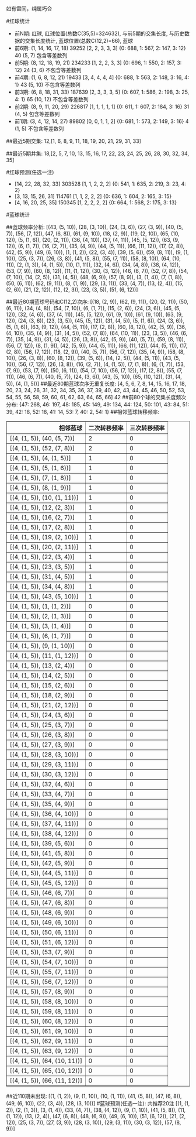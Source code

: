 <!-- 
.. title: 大乐透16099期(2016-08-24)数据分析报告
.. slug: dlott-16099-2016-08-24-report
.. date: 2016-08-25 08:00:00 UTC+08:00
.. tags: Lottery
.. link: 
.. description: 
.. type: text
-->

如有雷同，纯属巧合

<!-- TEASER_END-->

#红球统计

- 前N期: 红球, 红球位置(总数C(35,5)=324632), 与前5期的交集长度, 与历史数据的交集长度统计, 蓝球位置(总数C(12,2)=66), 蓝球
- 前6期: (1, 14, 16, 17, 18) 39252 [2, 2, 3, 3, 3] {0: 688, 1: 567, 2: 147, 3: 12} 40 (5, 7) 包含等差数列
- 前5期: (8, 12, 18, 19, 21) 234233 [1, 2, 2, 3, 3] {0: 696, 1: 550, 2: 157, 3: 12} 24 (3, 6) 不包含等差数列
- 前4期: (1, 6, 8, 12, 21) 19433 [3, 4, 4, 4, 4] {0: 688, 1: 563, 2: 148, 3: 16, 4: 1} 43 (5, 10) 不包含等差数列
- 前3期: (6, 8, 18, 31, 33) 187639 [2, 3, 3, 3, 5] {0: 607, 1: 586, 2: 198, 3: 25, 4: 1} 65 (10, 12) 不包含等差数列
- 前2期: (8, 9, 11, 20, 29) 226817 [1, 1, 1, 1, 1] {0: 611, 1: 607, 2: 184, 3: 16} 31 (4, 5) 包含等差数列
- 前1期: (3, 4, 12, 14, 27) 89802 [0, 0, 1, 1, 2] {0: 681, 1: 573, 2: 149, 3: 16} 4 (1, 5) 不包含等差数列

##最近5期交集:
12,[1, 6, 8, 9, 11, 18, 19, 20, 21, 29, 31, 33]

##最近5期并集:
18,[2, 5, 7, 10, 13, 15, 16, 17, 22, 23, 24, 25, 26, 28, 30, 32, 34, 35]

#红球预测(任选一注)

- [14, 22, 28, 32, 33] 303528 [1, 1, 2, 2, 2] {0: 541, 1: 635, 2: 219, 3: 23, 4: 2}
- [3, 13, 15, 26, 31] 114761 [1, 1, 2, 2, 2] {0: 636, 1: 604, 2: 165, 3: 15}
- [4, 16, 20, 25, 35] 150345 [1, 2, 2, 2, 2] {0: 664, 1: 568, 2: 175, 3: 13}

#蓝球统计

##蓝球频率分析:
[(43, (5, 10)), (28, (3, 10)), (24, (3, 6)), (27, (3, 9)), (40, (5, 7)), (56, (7, 12)), (47, (6, 8)), (61, (9, 10)), (18, (2, 9)), (19, (2, 10)), (65, (10, 12)), (5, (1, 6)), (20, (2, 11)), (36, (4, 10)), (37, (4, 11)), (45, (5, 12)), (63, (9, 12)), (6, (1, 7)), (16, (2, 7)), (35, (4, 9)), (44, (5, 11)), (66, (11, 12)), (17, (2, 8)), (42, (5, 9)), (49, (6, 10)), (1, (1, 2)), (22, (3, 4)), (39, (5, 6)), (59, (8, 11)), (9, (1, 10)), (25, (3, 7)), (26, (3, 8)), (41, (5, 8)), (55, (7, 11)), (58, (8, 10)), (64, (10, 11)), (2, (1, 3)), (4, (1, 5)), (10, (1, 11)), (32, (4, 6)), (34, (4, 8)), (38, (4, 12)), (53, (7, 9)), (60, (8, 12)), (11, (1, 12)), (30, (3, 12)), (46, (6, 7)), (52, (7, 8)), (54, (7, 10)), (14, (2, 5)), (31, (4, 5)), (48, (6, 9)), (57, (8, 9)), (3, (1, 4)), (7, (1, 8)), (50, (6, 11)), (62, (9, 11)), (8, (1, 9)), (29, (3, 11)), (33, (4, 7)), (13, (2, 4)), (15, (2, 6)), (21, (2, 12)), (12, (2, 3)), (23, (3, 5)), (51, (6, 12))]

##最近80期蓝球号码和C(12,2)次序:
 [(18, (2, 9)), (62, (9, 11)), (20, (2, 11)), (50, (6, 11)), (34, (4, 8)), (54, (7, 10)), (6, (1, 7)), (15, (2, 6)), (24, (3, 6)), (45, (5, 12)), (32, (4, 6)), (37, (4, 11)), (45, (5, 12)), (61, (9, 10)), (61, (9, 10)), (63, (9, 12)), (24, (3, 6)), (23, (3, 5)), (45, (5, 12)), (31, (4, 5)), (5, (1, 6)), (24, (3, 6)), (5, (1, 6)), (63, (9, 12)), (44, (5, 11)), (17, (2, 8)), (60, (8, 12)), (42, (5, 9)), (36, (4, 10)), (35, (4, 9)), (31, (4, 5)), (52, (7, 8)), (64, (10, 11)), (23, (3, 5)), (46, (6, 7)), (35, (4, 9)), (31, (4, 5)), (26, (3, 8)), (42, (5, 9)), (40, (5, 7)), (59, (8, 11)), (56, (7, 12)), (8, (1, 9)), (42, (5, 9)), (44, (5, 11)), (66, (11, 12)), (44, (5, 11)), (17, (2, 8)), (56, (7, 12)), (18, (2, 9)), (40, (5, 7)), (56, (7, 12)), (35, (4, 9)), (58, (8, 10)), (26, (3, 8)), (60, (8, 12)), (39, (5, 6)), (14, (2, 5)), (44, (5, 11)), (43, (5, 10)), (56, (7, 12)), (26, (3, 8)), (16, (2, 7)), (4, (1, 5)), (7, (1, 8)), (6, (1, 7)), (53, (7, 9)), (53, (7, 9)), (50, (6, 11)), (54, (7, 10)), (56, (7, 12)), (17, (2, 8)), (55, (7, 11)), (46, (6, 7)), (40, (5, 7)), (24, (3, 6)), (43, (5, 10)), (65, (10, 12)), (31, (4, 5)), (4, (1, 5))]
##最近80期蓝球次序无重复长度:
 [4, 5, 6, 7, 8, 14, 15, 16, 17, 18, 20, 23, 24, 26, 31, 32, 34, 35, 36, 37, 39, 40, 42, 43, 44, 45, 46, 50, 52, 53, 54, 55, 56, 58, 59, 60, 61, 62, 63, 64, 65, 66] 42
##前80个球的交集长度频次分布:
{47: 268, 46: 197, 48: 185, 45: 149, 49: 134, 44: 124, 50: 101, 43: 84, 51: 39, 42: 18, 52: 18, 41: 14, 53: 7, 40: 2, 54: 1}
##相邻蓝球转移频率:
 <table border="1" class="table table-striped dataframe">
  <thead>
    <tr style="text-align: right;">
      <th>相邻蓝球</th>
      <th>二次转移频率</th>
      <th>三次转移频率</th>
    </tr>
  </thead>
  <tbody>
    <tr>
      <td>[(4, (1, 5)), (40, (5, 7))]</td>
      <td>2</td>
      <td>0</td>
    </tr>
    <tr>
      <td>[(4, (1, 5)), (52, (7, 8))]</td>
      <td>2</td>
      <td>0</td>
    </tr>
    <tr>
      <td>[(4, (1, 5)), (4, (1, 5))]</td>
      <td>1</td>
      <td>0</td>
    </tr>
    <tr>
      <td>[(4, (1, 5)), (5, (1, 6))]</td>
      <td>1</td>
      <td>0</td>
    </tr>
    <tr>
      <td>[(4, (1, 5)), (7, (1, 8))]</td>
      <td>1</td>
      <td>0</td>
    </tr>
    <tr>
      <td>[(4, (1, 5)), (8, (1, 9))]</td>
      <td>1</td>
      <td>0</td>
    </tr>
    <tr>
      <td>[(4, (1, 5)), (10, (1, 11))]</td>
      <td>1</td>
      <td>0</td>
    </tr>
    <tr>
      <td>[(4, (1, 5)), (12, (2, 3))]</td>
      <td>1</td>
      <td>0</td>
    </tr>
    <tr>
      <td>[(4, (1, 5)), (16, (2, 7))]</td>
      <td>1</td>
      <td>0</td>
    </tr>
    <tr>
      <td>[(4, (1, 5)), (17, (2, 8))]</td>
      <td>1</td>
      <td>0</td>
    </tr>
    <tr>
      <td>[(4, (1, 5)), (19, (2, 10))]</td>
      <td>1</td>
      <td>0</td>
    </tr>
    <tr>
      <td>[(4, (1, 5)), (20, (2, 11))]</td>
      <td>1</td>
      <td>0</td>
    </tr>
    <tr>
      <td>[(4, (1, 5)), (22, (3, 4))]</td>
      <td>1</td>
      <td>0</td>
    </tr>
    <tr>
      <td>[(4, (1, 5)), (23, (3, 5))]</td>
      <td>1</td>
      <td>0</td>
    </tr>
    <tr>
      <td>[(4, (1, 5)), (31, (4, 5))]</td>
      <td>1</td>
      <td>0</td>
    </tr>
    <tr>
      <td>[(4, (1, 5)), (34, (4, 8))]</td>
      <td>1</td>
      <td>0</td>
    </tr>
    <tr>
      <td>[(4, (1, 5)), (43, (5, 10))]</td>
      <td>1</td>
      <td>0</td>
    </tr>
    <tr>
      <td>[(4, (1, 5)), (1, (1, 2))]</td>
      <td>0</td>
      <td>0</td>
    </tr>
    <tr>
      <td>[(4, (1, 5)), (2, (1, 3))]</td>
      <td>0</td>
      <td>0</td>
    </tr>
    <tr>
      <td>[(4, (1, 5)), (3, (1, 4))]</td>
      <td>0</td>
      <td>0</td>
    </tr>
    <tr>
      <td>[(4, (1, 5)), (6, (1, 7))]</td>
      <td>0</td>
      <td>0</td>
    </tr>
    <tr>
      <td>[(4, (1, 5)), (9, (1, 10))]</td>
      <td>0</td>
      <td>0</td>
    </tr>
    <tr>
      <td>[(4, (1, 5)), (11, (1, 12))]</td>
      <td>0</td>
      <td>0</td>
    </tr>
    <tr>
      <td>[(4, (1, 5)), (13, (2, 4))]</td>
      <td>0</td>
      <td>0</td>
    </tr>
    <tr>
      <td>[(4, (1, 5)), (14, (2, 5))]</td>
      <td>0</td>
      <td>0</td>
    </tr>
    <tr>
      <td>[(4, (1, 5)), (15, (2, 6))]</td>
      <td>0</td>
      <td>0</td>
    </tr>
    <tr>
      <td>[(4, (1, 5)), (18, (2, 9))]</td>
      <td>0</td>
      <td>0</td>
    </tr>
    <tr>
      <td>[(4, (1, 5)), (21, (2, 12))]</td>
      <td>0</td>
      <td>0</td>
    </tr>
    <tr>
      <td>[(4, (1, 5)), (24, (3, 6))]</td>
      <td>0</td>
      <td>0</td>
    </tr>
    <tr>
      <td>[(4, (1, 5)), (25, (3, 7))]</td>
      <td>0</td>
      <td>0</td>
    </tr>
    <tr>
      <td>[(4, (1, 5)), (26, (3, 8))]</td>
      <td>0</td>
      <td>0</td>
    </tr>
    <tr>
      <td>[(4, (1, 5)), (27, (3, 9))]</td>
      <td>0</td>
      <td>0</td>
    </tr>
    <tr>
      <td>[(4, (1, 5)), (28, (3, 10))]</td>
      <td>0</td>
      <td>0</td>
    </tr>
    <tr>
      <td>[(4, (1, 5)), (29, (3, 11))]</td>
      <td>0</td>
      <td>0</td>
    </tr>
    <tr>
      <td>[(4, (1, 5)), (30, (3, 12))]</td>
      <td>0</td>
      <td>0</td>
    </tr>
    <tr>
      <td>[(4, (1, 5)), (32, (4, 6))]</td>
      <td>0</td>
      <td>0</td>
    </tr>
    <tr>
      <td>[(4, (1, 5)), (33, (4, 7))]</td>
      <td>0</td>
      <td>0</td>
    </tr>
    <tr>
      <td>[(4, (1, 5)), (35, (4, 9))]</td>
      <td>0</td>
      <td>0</td>
    </tr>
    <tr>
      <td>[(4, (1, 5)), (36, (4, 10))]</td>
      <td>0</td>
      <td>0</td>
    </tr>
    <tr>
      <td>[(4, (1, 5)), (37, (4, 11))]</td>
      <td>0</td>
      <td>0</td>
    </tr>
    <tr>
      <td>[(4, (1, 5)), (38, (4, 12))]</td>
      <td>0</td>
      <td>0</td>
    </tr>
    <tr>
      <td>[(4, (1, 5)), (39, (5, 6))]</td>
      <td>0</td>
      <td>0</td>
    </tr>
    <tr>
      <td>[(4, (1, 5)), (41, (5, 8))]</td>
      <td>0</td>
      <td>0</td>
    </tr>
    <tr>
      <td>[(4, (1, 5)), (42, (5, 9))]</td>
      <td>0</td>
      <td>0</td>
    </tr>
    <tr>
      <td>[(4, (1, 5)), (44, (5, 11))]</td>
      <td>0</td>
      <td>0</td>
    </tr>
    <tr>
      <td>[(4, (1, 5)), (45, (5, 12))]</td>
      <td>0</td>
      <td>0</td>
    </tr>
    <tr>
      <td>[(4, (1, 5)), (46, (6, 7))]</td>
      <td>0</td>
      <td>0</td>
    </tr>
    <tr>
      <td>[(4, (1, 5)), (47, (6, 8))]</td>
      <td>0</td>
      <td>0</td>
    </tr>
    <tr>
      <td>[(4, (1, 5)), (48, (6, 9))]</td>
      <td>0</td>
      <td>0</td>
    </tr>
    <tr>
      <td>[(4, (1, 5)), (49, (6, 10))]</td>
      <td>0</td>
      <td>0</td>
    </tr>
    <tr>
      <td>[(4, (1, 5)), (50, (6, 11))]</td>
      <td>0</td>
      <td>0</td>
    </tr>
    <tr>
      <td>[(4, (1, 5)), (51, (6, 12))]</td>
      <td>0</td>
      <td>0</td>
    </tr>
    <tr>
      <td>[(4, (1, 5)), (53, (7, 9))]</td>
      <td>0</td>
      <td>0</td>
    </tr>
    <tr>
      <td>[(4, (1, 5)), (54, (7, 10))]</td>
      <td>0</td>
      <td>0</td>
    </tr>
    <tr>
      <td>[(4, (1, 5)), (55, (7, 11))]</td>
      <td>0</td>
      <td>0</td>
    </tr>
    <tr>
      <td>[(4, (1, 5)), (56, (7, 12))]</td>
      <td>0</td>
      <td>0</td>
    </tr>
    <tr>
      <td>[(4, (1, 5)), (57, (8, 9))]</td>
      <td>0</td>
      <td>0</td>
    </tr>
    <tr>
      <td>[(4, (1, 5)), (58, (8, 10))]</td>
      <td>0</td>
      <td>0</td>
    </tr>
    <tr>
      <td>[(4, (1, 5)), (59, (8, 11))]</td>
      <td>0</td>
      <td>0</td>
    </tr>
    <tr>
      <td>[(4, (1, 5)), (60, (8, 12))]</td>
      <td>0</td>
      <td>0</td>
    </tr>
    <tr>
      <td>[(4, (1, 5)), (61, (9, 10))]</td>
      <td>0</td>
      <td>0</td>
    </tr>
    <tr>
      <td>[(4, (1, 5)), (62, (9, 11))]</td>
      <td>0</td>
      <td>0</td>
    </tr>
    <tr>
      <td>[(4, (1, 5)), (63, (9, 12))]</td>
      <td>0</td>
      <td>0</td>
    </tr>
    <tr>
      <td>[(4, (1, 5)), (64, (10, 11))]</td>
      <td>0</td>
      <td>0</td>
    </tr>
    <tr>
      <td>[(4, (1, 5)), (65, (10, 12))]</td>
      <td>0</td>
      <td>0</td>
    </tr>
    <tr>
      <td>[(4, (1, 5)), (66, (11, 12))]</td>
      <td>0</td>
      <td>0</td>
    </tr>
  </tbody>
</table>
##近110期未出现:
 [(1, (1, 2)), (9, (1, 10)), (10, (1, 11)), (41, (5, 8)), (47, (6, 8)), (49, (6, 10)), (22, (3, 4)), (28, (3, 10))]
#蓝球预测(任选一注):
共推荐20注
 [(1, (1, 2)), (2, (1, 3)), (3, (1, 4)), (33, (4, 7)), (38, (4, 12)), (9, (1, 10)), (41, (5, 8)), (11, (1, 12)), (13, (2, 4)), (47, (6, 8)), (48, (6, 9)), (49, (6, 10)), (51, (6, 12)), (21, (2, 12)), (25, (3, 7)), (27, (3, 9)), (28, (3, 10)), (29, (3, 11)), (30, (3, 12)), (57, (8, 9))]

